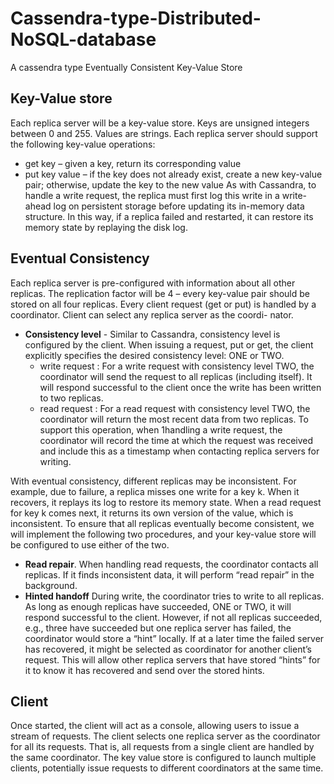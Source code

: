 # Cassendra-type-Distributed-NoSQL-database
A cassendra type Eventually Consistent Key-Value Store 

## Key-Value store

Each replica server will be a key-value store. Keys are unsigned integers between 0 and 255. Values are strings.
Each replica server should support the following key-value operations:
- get key – given a key, return its corresponding value
- put key value – if the key does not already exist, create a new key-value pair; otherwise, update the key to
the new value
As with Cassandra, to handle a write request, the replica must first log this write in a write-ahead log on
persistent storage before updating its in-memory data structure. In this way, if a replica failed and restarted, it can
restore its memory state by replaying the disk log.

## Eventual Consistency

Each replica server is pre-configured with information
about all other replicas. The replication factor will be 4 – every key-value pair should be stored on all four replicas.
Every client request (get or put) is handled by a coordinator. Client can select any replica server as the coordi-
nator. 

- **Consistency level** - Similar to Cassandra, consistency level is configured by the client. When issuing a request,
put or get, the client explicitly specifies the desired consistency level: ONE or TWO. 
  - write request : For a write request with consistency level TWO, the coordinator will send the request to all replicas (including itself). 
It will respond successful to the client once the write has been written to two replicas. 
  - read request : For a read request with consistency level TWO, the coordinator will return the most recent data from two replicas. 
To support this operation, when 1handling a write request, the coordinator will record
the time at which the request was received and include this
as a timestamp when contacting replica servers for writing.

With eventual consistency, different replicas may be inconsistent. For example, due to failure, a replica misses
one write for a key k. When it recovers, it replays its log to restore its memory state. When a read request for key
k comes next, it returns its own version of the value, which is inconsistent. To ensure that all replicas eventually
become consistent, we will implement the following two procedures, and your key-value store will be configured
to use either of the two.

  - **Read repair**. When handling read requests, the coordinator contacts all replicas. If it finds inconsistent data, it will
perform “read repair” in the background.
  - **Hinted handoff** During write, the coordinator tries to write to all replicas. As long as enough replicas have
succeeded, ONE or TWO, it will respond successful to the client. However, if not all replicas succeeded, e.g., three
have succeeded but one replica server has failed, the coordinator would store a “hint” locally. If at a later time the
failed server has recovered, it might be selected as coordinator for another client’s request. This will allow other
replica servers that have stored “hints” for it to know it has recovered and send over the stored hints.


## Client
Once started,
the client will act as a console, allowing users to issue a stream of requests. The client selects one replica server
as the coordinator for all its requests. That is, all requests from a single client are handled by the same coordinator.
The key value store is configured to launch multiple clients, potentially issue requests to different coordinators at the same time.

